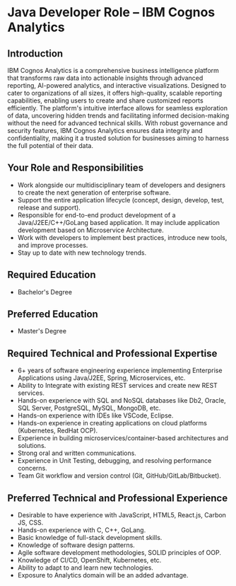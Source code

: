 
# Java Developer Role – IBM Cognos Analytics

## Introduction
IBM Cognos Analytics is a comprehensive business intelligence platform that transforms raw data into actionable insights through advanced reporting, AI-powered analytics, and interactive visualizations. Designed to cater to organizations of all sizes, it offers high-quality, scalable reporting capabilities, enabling users to create and share customized reports efficiently. The platform's intuitive interface allows for seamless exploration of data, uncovering hidden trends and facilitating informed decision-making without the need for advanced technical skills. With robust governance and security features, IBM Cognos Analytics ensures data integrity and confidentiality, making it a trusted solution for businesses aiming to harness the full potential of their data.

## Your Role and Responsibilities
- Work alongside our multidisciplinary team of developers and designers to create the next generation of enterprise software.
- Support the entire application lifecycle (concept, design, develop, test, release and support).
- Responsible for end-to-end product development of a Java/J2EE/C++/GoLang based application. It may include application development based on Microservice Architecture.
- Work with developers to implement best practices, introduce new tools, and improve processes.
- Stay up to date with new technology trends.

## Required Education
- Bachelor's Degree

## Preferred Education
- Master's Degree

## Required Technical and Professional Expertise
- 6+ years of software engineering experience implementing Enterprise Applications using Java/J2EE, Spring, Microservices, etc.
- Ability to Integrate with existing REST services and create new REST services.
- Hands-on experience with SQL and NoSQL databases like Db2, Oracle, SQL Server, PostgreSQL, MySQL, MongoDB, etc.
- Hands-on experience with IDEs like VSCode, Eclipse.
- Hands-on experience in creating applications on cloud platforms (Kubernetes, RedHat OCP).
- Experience in building microservices/container-based architectures and solutions.
- Strong oral and written communications.
- Experience in Unit Testing, debugging, and resolving performance concerns.
- Team Git workflow and version control (Git, GitHub/GitLab/Bitbucket).

## Preferred Technical and Professional Experience
- Desirable to have experience with JavaScript, HTML5, React.js, Carbon JS, CSS.
- Hands-on experience with C, C++, GoLang.
- Basic knowledge of full-stack development skills.
- Knowledge of software design patterns.
- Agile software development methodologies, SOLID principles of OOP.
- Knowledge of CI/CD, OpenShift, Kubernetes, etc.
- Ability to adapt to and learn new technologies.
- Exposure to Analytics domain will be an added advantage.
